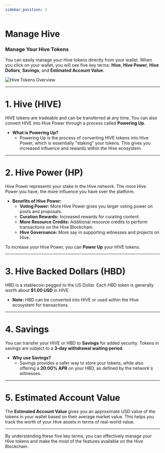 ```yaml
---
sidebar_position: 3
---
```


# Manage Hive

### Manage Your Hive Tokens

You can easily manage your Hive tokens directly from your wallet. When you click on your wallet, you will see five key terms: **Hive**, **Hive Power**, **Hive Dollars**, **Savings**, and **Estimated Account Value**.

![Hive Tokens Overview](../../src/assets/Tuto-manage/1.png)

---

# 1. **Hive (HIVE)**

HIVE tokens are tradeable and can be transferred at any time. You can also convert HIVE into Hive Power through a process called **Powering Up**.

- **What is Powering Up?**
  - Powering Up is the process of converting HIVE tokens into Hive Power, which is essentially "staking" your tokens. This gives you increased influence and rewards within the Hive ecosystem.

---

# 2. **Hive Power (HP)**

Hive Power represents your stake in the Hive network. The more Hive Power you have, the more influence you have over the platform.

- **Benefits of Hive Power:**
  - **Voting Power:** More Hive Power gives you larger voting power on posts and proposals.
  - **Curation Rewards:** Increased rewards for curating content.
  - **More Resource Credits:** Additional resource credits to perform transactions on the Hive Blockchain.
  - **Hive Governance:** More say in supporting witnesses and projects on Hive.

To increase your Hive Power, you can **Power Up** your HIVE tokens.

---

# 3. **Hive Backed Dollars (HBD)**

HBD is a stablecoin pegged to the US Dollar. Each HBD token is generally worth about **$1.00 USD** in HIVE.

- **Note:** HBD can be converted into HIVE or used within the Hive ecosystem for transactions.

---

# 4. **Savings**

You can transfer your HIVE or HBD to **Savings** for added security. Tokens in savings are subject to a **3-day withdrawal waiting period**.

- **Why use Savings?**
  - Savings provides a safer way to store your tokens, while also offering a **20.00% APR** on your HBD, as defined by the network's witnesses.

---

# 5. **Estimated Account Value**

The **Estimated Account Value** gives you an approximate USD value of the tokens in your wallet based on their average market value. This helps you track the worth of your Hive assets in terms of real-world value.

---

By understanding these five key terms, you can effectively manage your Hive tokens and make the most of the features available on the Hive Blockchain.
